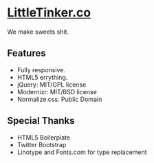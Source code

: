 # [LittleTinker.co](http://littletinker.co)

We make sweets shit.

## Features

* Fully responsive.
* HTML5 errything. 
* jQuery: MIT/GPL license
* Modernizr: MIT/BSD license
* Normalize.css: Public Domain


## Special Thanks

* HTML5 Boilerplate
* Twitter Bootstrap
* Linotype and Fonts.com for type replacement


